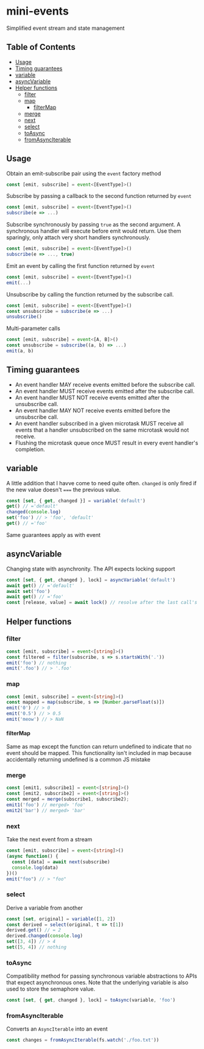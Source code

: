 # mini-events <!-- omit in toc -->

Simplified event stream and state management

## Table of Contents <!-- omit in toc -->
- [Usage](#usage)
- [Timing guarantees](#timing-guarantees)
- [variable](#variable)
- [asyncVariable](#asyncvariable)
- [Helper functions](#helper-functions)
  - [filter](#filter)
  - [map](#map)
    - [filterMap](#filtermap)
  - [merge](#merge)
  - [next](#next)
  - [select](#select)
  - [toAsync](#toasync)
  - [fromAsyncIterable](#fromasynciterable)

## Usage
Obtain an emit-subscribe pair using the `event` factory method
```ts
const [emit, subscribe] = event<[EventType]>()
```

Subscribe by passing a callback to the second function returned by `event`
```ts
const [emit, subscribe] = event<[EventType]>()
subscribe(e => ...)
```

Subscribe synchronously by passing `true` as the second argument. A synchronous handler will
execute before emit would return. Use them sparingly, only attach very short handlers
synchronously.
```ts
const [emit, subscribe] = event<[EventType]>()
subscribe(e => ..., true)
```

Emit an event by calling the first function returned by `event`
```ts
const [emit, subscribe] = event<[EventType]>()
emit(...)
```

Unsubscribe by calling the function returned by the subscribe call.
```ts
const [emit, subscribe] = event<[EventType]>()
const unsubscribe = subscribe(e => ...)
unsubscribe()
```

Multi-parameter calls
```ts
const [emit, subscribe] = event<[A, B]>()
const unsubscribe = subscribe((a, b) => ...)
emit(a, b)
```

## Timing guarantees
- An event handler MAY receive events emitted before the subscribe call.
- An event handler MUST receive events emitted after the subscribe call.
- An event handler MUST NOT receive events emitted after the unsubscribe call.
- An event handler MAY NOT receive events emitted before the unsubscribe call.
- An event handler subscribed in a given microtask MUST receive all events that a handler
unsubscribed on the same microtask would not receive.
- Flushing the microtask queue once MUST result in every event handler's completion.

## variable
A little addition that I havve come to need quite often.
`changed` is only fired if the new value doesn't `===` the previous value.
```ts
const [set, { get, changed }] = variable('default')
get() // ='default'
changed(console.log)
set('foo') // > 'foo', 'default'
get() // ='foo'
```
Same guarantees apply as with event

## asyncVariable
Changing state with asynchronity. The API expects locking support
```ts
const [set, { get, changed }, lock] = asyncVariable('default')
await get() // ='default'
await set('foo')
await get() // ='foo'
const [release, value] = await lock() // resolve after the last call's release has been called 
```

## Helper functions

### filter
```ts
const [emit, subscribe] = event<[string]>()
const filtered = filter(subscribe, s => s.startsWith('.'))
emit('foo') // nothing
emit('.foo') // > '.foo'
```

### map
```ts
const [emit, subscribe] = event<[string]>()
const mapped = map(subscribe, s => [Number.parseFloat(s)])
emit('0') // > 0
emit('0.5') // > 0.5
emit('meow') // > NaN
```

#### filterMap
Same as map except the function can return undefined to indicate that no event should be mapped. This functionality isn't included in map because accidentally returning undefined is a common JS
mistake

### merge
```ts
const [emit1, subscribe1] = event<[string]>()
const [emit2, subscribe2] = event<[string]>()
const merged = merge(subscribe1, subscribe2);
emit1('foo') // merged> 'foo'
emit2('bar') // merged> 'bar'
```

### next
Take the next event from a stream

```ts
const [emit, subscribe] = event<[string]>()
(async function() {
  const [data] = await next(subscribe)
  console.log(data)
})()
emit("foo") // > "foo"
```

### select
Derive a variable from another

```ts
const [set, original] = variable([1, 2])
const derived = select(original, t => t[1])
derived.get() // = 2
derived.changed(console.log)
set([3, 4]) // > 4
set([5, 4]) // nothing
```

### toAsync
Compatibility method for passing synchronous variable abstractions to
APIs that expect asynchronous ones. Note that the underlying variable
is also used to store the semaphore value.

```ts
const [set, { get, changed }, lock] = toAsync(variable, 'foo')
```

### fromAsyncIterable
Converts an `AsyncIterable` into an event

```ts
const changes = fromAsyncIterable(fs.watch('./foo.txt'))
```